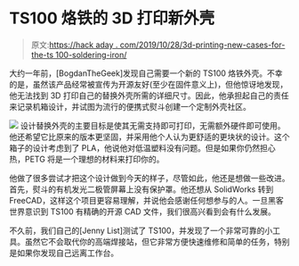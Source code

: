 # TS100 烙铁的 3D 打印新外壳

> 原文:[https://hack aday . com/2019/10/28/3d-printing-new-cases-for-the-ts 100-soldering-iron/](https://hackaday.com/2019/10/28/3d-printing-new-cases-for-the-ts100-soldering-iron/)

大约一年前，[BogdanTheGeek]发现自己需要一个新的 TS100 烙铁外壳。不幸的是，虽然该产品经常被宣传为开源友好(至少在固件意义上)，但他惊讶地发现，他无法找到 3D 打印自己的替换外壳所需的详细尺寸。因此，他承担起自己的责任来记录机箱设计，并试图为流行的便携式熨斗创建一个定制外壳社区。

[![](../Images/2726b3036aa98858021244f70ec3cafe.png)](https://hackaday.com/wp-content/uploads/2019/10/ts100_detail2.jpg) 设计替换外壳的主要目标是使其无需支持即可打印，无需额外硬件即可使用。他还希望它比原来的版本更坚固，并采用他个人认为更舒适的更块状的设计。这个箱子的设计考虑到了 PLA，他说他对低温塑料没有问题。但是如果你仍然担心热，PETG 将是一个理想的材料来打印你的。

他做了很多尝试才把这个设计做到今天的样子，尽管如此，他还是想做一些改进。首先，熨斗的有机发光二极管屏幕上没有保护罩。他还想从 SolidWorks 转到 FreeCAD，这样这个项目更容易理解，并说他会感谢任何想参与的人。一旦黑客世界意识到 TS100 有精确的开源 CAD 文件，我们很高兴看到会有什么发展。

不久前，我们自己的[Jenny List]测试了 TS100，并发现了一个非常可靠的小工具。虽然它不会取代你的高端焊接站，但它非常方便快速维修和简单的任务，特别是如果你发现自己远离工作台。